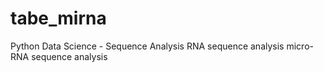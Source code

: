 # tabe_mirna
Python Data Science - Sequence Analysis
RNA sequence analysis
micro-RNA sequence analysis
